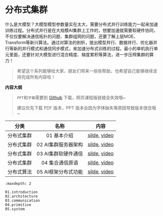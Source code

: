 # 分布式集群

什么是大模型？大模型模型参数量实在太大，需要分布式并行训练能力一起来加速训练过程。分布式并行是在大规模AI集群上工作的，想要加速就需要软硬件协同，不仅仅要解决通信拓扑的问题、集群组网的问题，还要了解上层MOE、Transform等新兴算法。通过对算法的剖析，提出模型并行、数据并行、优化器并行等新的并行模式和通信同步模式，来加速分布式训练的过程。最小的单机执行单元里面，还要针对大模型进行混合精度、梯度累积等算法，进一步压榨集群的算力！

> 希望这个系列能够给大家、朋友们带来一些些帮助，也希望自己能够继续坚持完成所有内容哈！

**内容大纲**

> `PPT`和`字幕`需要到 [Github](https://github.com/chenzomi12/DeepLearningSystem) 下载，网页课程版链接会失效哦~
>
> 建议优先下载 PDF 版本，PPT 版本会因为字体缺失等原因导致版本很丑哦~

| 分类 | 名称 | 内容 | 
|:-:|:-:|:-:|
| 分布式集群| 01 基本介绍 | [silde](./04_AICluster/01.introduction.pptx), [video](https://www.bilibili.com/video/BV1ge411L7mi/) |
| 分布式集群| 02 AI集群服务器架构| [silde](./04_AICluster/02.architecture.pptx), [video](https://www.bilibili.com/video/BV1fg41187rc/) |
| 分布式集群| 03 AI集群软硬件通信| [silde](./04_AICluster/03.communication.pptx), [video](https://www.bilibili.com/video/BV14P4y1S7u4/) |
| 分布式集群| 04 集合通信原语 | [silde](./04_AICluster/04.primitive.pptx), [video](https://www.bilibili.com/video/BV1te4y1e7vz/) |
| 分布式算法| 05 AI框架分布式功能| [silde](./04_AICluster/05.system.pptx), [video](https://www.bilibili.com/video/BV1n8411s7f3/) |

```toc
:maxdepth: 2

01.introduction
02.architecture
03.communication
04.primitive
05.system
```